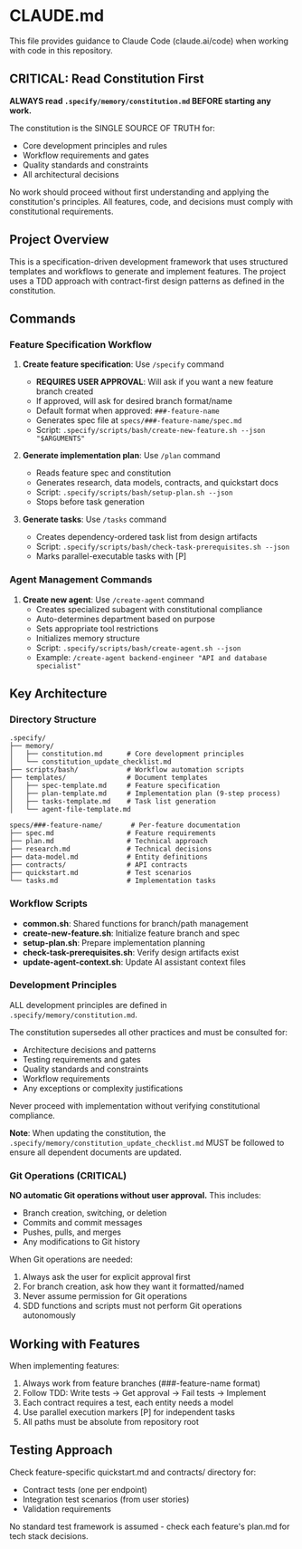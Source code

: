 # CLAUDE.md

This file provides guidance to Claude Code (claude.ai/code) when working with code in this repository.

## CRITICAL: Read Constitution First

**ALWAYS read `.specify/memory/constitution.md` BEFORE starting any work.**

The constitution is the SINGLE SOURCE OF TRUTH for:
- Core development principles and rules
- Workflow requirements and gates
- Quality standards and constraints
- All architectural decisions

No work should proceed without first understanding and applying the constitution's principles. All features, code, and decisions must comply with constitutional requirements.

## Project Overview

This is a specification-driven development framework that uses structured templates and workflows to generate and implement features. The project uses a TDD approach with contract-first design patterns as defined in the constitution.

## Commands

### Feature Specification Workflow

1. **Create feature specification**: Use `/specify` command
   - **REQUIRES USER APPROVAL**: Will ask if you want a new feature branch created
   - If approved, will ask for desired branch format/name
   - Default format when approved: `###-feature-name`
   - Generates spec file at `specs/###-feature-name/spec.md`
   - Script: `.specify/scripts/bash/create-new-feature.sh --json "$ARGUMENTS"`

2. **Generate implementation plan**: Use `/plan` command
   - Reads feature spec and constitution
   - Generates research, data models, contracts, and quickstart docs
   - Script: `.specify/scripts/bash/setup-plan.sh --json`
   - Stops before task generation

3. **Generate tasks**: Use `/tasks` command
   - Creates dependency-ordered task list from design artifacts
   - Script: `.specify/scripts/bash/check-task-prerequisites.sh --json`
   - Marks parallel-executable tasks with [P]

### Agent Management Commands

1. **Create new agent**: Use `/create-agent` command
   - Creates specialized subagent with constitutional compliance
   - Auto-determines department based on purpose
   - Sets appropriate tool restrictions
   - Initializes memory structure
   - Script: `.specify/scripts/bash/create-agent.sh --json`
   - Example: `/create-agent backend-engineer "API and database specialist"`

## Key Architecture

### Directory Structure
```
.specify/
├── memory/
│   ├── constitution.md      # Core development principles
│   └── constitution_update_checklist.md
├── scripts/bash/            # Workflow automation scripts
├── templates/               # Document templates
│   ├── spec-template.md     # Feature specification
│   ├── plan-template.md     # Implementation plan (9-step process)
│   ├── tasks-template.md    # Task list generation
│   └── agent-file-template.md

specs/###-feature-name/       # Per-feature documentation
├── spec.md                  # Feature requirements
├── plan.md                  # Technical approach
├── research.md              # Technical decisions
├── data-model.md            # Entity definitions
├── contracts/               # API contracts
├── quickstart.md            # Test scenarios
└── tasks.md                 # Implementation tasks
```

### Workflow Scripts

- **common.sh**: Shared functions for branch/path management
- **create-new-feature.sh**: Initialize feature branch and spec
- **setup-plan.sh**: Prepare implementation planning
- **check-task-prerequisites.sh**: Verify design artifacts exist
- **update-agent-context.sh**: Update AI assistant context files

### Development Principles

ALL development principles are defined in `.specify/memory/constitution.md`.

The constitution supersedes all other practices and must be consulted for:
- Architecture decisions and patterns
- Testing requirements and gates
- Quality standards and constraints
- Workflow requirements
- Any exceptions or complexity justifications

Never proceed with implementation without verifying constitutional compliance.

**Note**: When updating the constitution, the `.specify/memory/constitution_update_checklist.md` MUST be followed to ensure all dependent documents are updated.

### Git Operations (CRITICAL)

**NO automatic Git operations without user approval.** This includes:
- Branch creation, switching, or deletion
- Commits and commit messages
- Pushes, pulls, and merges
- Any modifications to Git history

When Git operations are needed:
1. Always ask the user for explicit approval first
2. For branch creation, ask how they want it formatted/named
3. Never assume permission for Git operations
4. SDD functions and scripts must not perform Git operations autonomously

## Working with Features

When implementing features:
1. Always work from feature branches (###-feature-name format)
2. Follow TDD: Write tests → Get approval → Fail tests → Implement
3. Each contract requires a test, each entity needs a model
4. Use parallel execution markers [P] for independent tasks
5. All paths must be absolute from repository root

## Testing Approach

Check feature-specific quickstart.md and contracts/ directory for:
- Contract tests (one per endpoint)
- Integration test scenarios (from user stories)
- Validation requirements

No standard test framework is assumed - check each feature's plan.md for tech stack decisions.